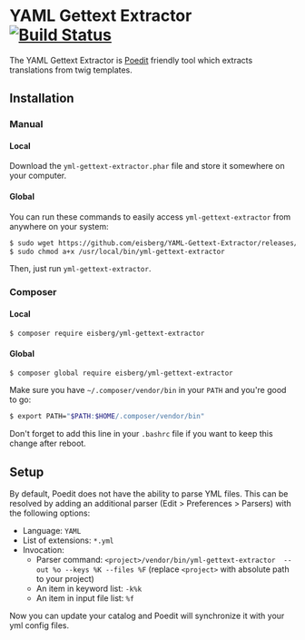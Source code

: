 YAML Gettext Extractor [![Build Status](https://secure.travis-ci.org/eisberg/YAML-Gettext-Extractor.svg?branch=master)](http://travis-ci.org/eisberg/YAML-Gettext-Extractor)
======================

The YAML Gettext Extractor is [Poedit](http://www.poedit.net/download.php)
friendly tool which extracts translations from twig templates.

## Installation

### Manual

#### Local

Download the ``yml-gettext-extractor.phar`` file and store it somewhere on your computer.

#### Global

You can run these commands to easily access ``yml-gettext-extractor`` from anywhere on
your system:

```bash
$ sudo wget https://github.com/eisberg/YAML-Gettext-Extractor/releases/download/1.0.0/yml-gettext-extractor.phar -O /usr/local/bin/yml-gettext-extractor
$ sudo chmod a+x /usr/local/bin/yml-gettext-extractor
```
Then, just run ``yml-gettext-extractor``.

### Composer

#### Local

```bash
$ composer require eisberg/yml-gettext-extractor
```

#### Global

```bash
$ composer global require eisberg/yml-gettext-extractor
```

Make sure you have ``~/.composer/vendor/bin`` in your ``PATH`` and
you're good to go:

```bash
$ export PATH="$PATH:$HOME/.composer/vendor/bin"
```
Don't forget to add this line in your `.bashrc` file if you want to keep this change after reboot.

## Setup

By default, Poedit does not have the ability to parse YML files.
This can be resolved by adding an additional parser (Edit > Preferences > Parsers)
with the following options:

- Language: `YAML`
- List of extensions: `*.yml`
- Invocation:
    - Parser command: `<project>/vendor/bin/yml-gettext-extractor  --out %o --keys %K --files %F` (replace `<project>` with absolute path to your project)
    - An item in keyword list: `-k%k`
    - An item in input file list: `%f` 

 
Now you can update your catalog and Poedit will synchronize it with your yml
config files.
 

